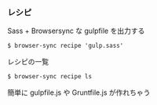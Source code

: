 ### レシピ

Sass + Browsersync な gulpfile を出力する

```html
$ browser-sync recipe 'gulp.sass'
```

レシピの一覧

```html
$ browser-sync recipe ls
```

簡単に gulpfile.js や Gruntfile.js が作れちゃう
